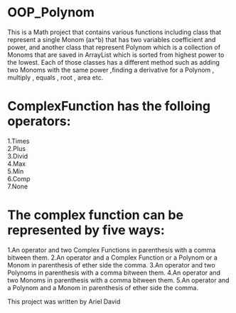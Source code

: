 # OOP_Polynom
This is a Math project that contains various functions including class that represent a single Monom (ax^b) that has two variables
coefficient and power, and another class that represent Polynom which is a collection of Monoms that are saved in ArrayList which is
sorted from highest power to the lowest. Each of those classes has a different method such as adding two Monoms with the same power
,finding a derivative for a Polynom , multiply , equals , root , area etc.

# ComplexFunction has the folloing operators:
1.Times    
2.Plus    
3.Divid    
4.Max   
5.Min  
6.Comp   
7.None   

# The complex function can be represented by five ways:
1.An operator and two Complex Functions in parenthesis with a comma bitween them.
2.An operator and a Complex Function or a Polynom or a Monom in parenthesis of ether side the comma.
3.An operator and two Polynoms in parenthesis with a comma bitween them.
4.An operator and two Monoms in parenthesis with a comma bitween them.
5.An operator and a Polynom and a Monom in parenthesis of ether side the comma.

This project was written by Ariel David
